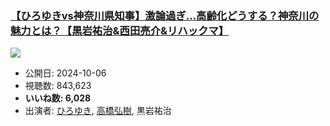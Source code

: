 ### [【ひろゆきvs神奈川県知事】激論過ぎ…高齢化どうする？神奈川の魅力とは？【黒岩祐治&西田亮介&リハックマ】](https://www.youtube.com/watch?v=uhtNZIisc8w)
[![](https://img.youtube.com/vi/uhtNZIisc8w/sddefault.jpg)](https://www.youtube.com/watch?v=uhtNZIisc8w)
-   公開日: 2024-10-06
-   視聴数: 843,623
-   **いいね数: 6,028**
-   出演者: [ひろゆき](/rehacq_fan/people/ひろゆき "wikilink"), [高橋弘樹](/rehacq_fan/people/高橋弘樹 "wikilink"), 黒岩祐治

